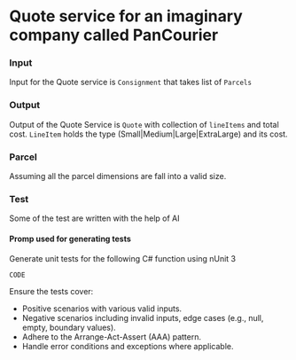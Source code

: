# Quote service for an imaginary company called PanCourier

### Input
Input for the Quote service is `Consignment` that takes list of `Parcels`

### Output
Output of the Quote Service is `Quote` with collection of `lineItems` and total cost.
`LineItem` holds the type (Small|Medium|Large|ExtraLarge) and its cost.

### Parcel
Assuming all the parcel dimensions are fall into a valid size.

### Test
Some of the test are written with the help of AI

#### Promp used for generating tests
Generate unit tests for the following C# function using nUnit 3

`CODE`

Ensure the tests cover:
- Positive scenarios with various valid inputs.
- Negative scenarios including invalid inputs, edge cases (e.g., null, empty, boundary values).
- Adhere to the Arrange-Act-Assert (AAA) pattern.
- Handle error conditions and exceptions where applicable.